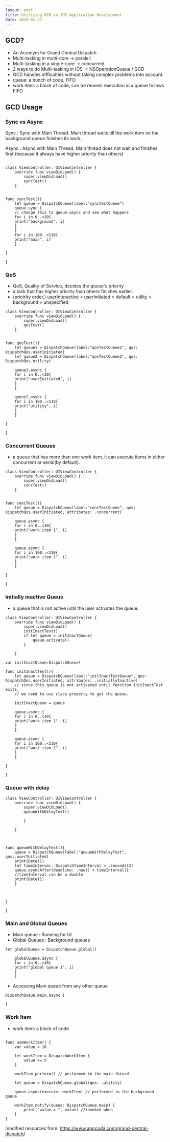 ```yaml
---
layout: post
title: Utilizing GCD in IOS Application Development 
date: 2018-01-27
---
```




## GCD?

- An Acronym for Grand Central Dispatch
- Multi-tasking in multi-core -> paralell
- Multi-tasking in a single-core -> concurrent
- 2 ways to do Multi-tasking in IOS -> NSOperationQueue / GCD
- GCD handles difficulties without taking complex problems into account.
- queue: a bunch of code. FIFO
- work item: a block of code, can be reused. execution in a queue follows FIFO

## GCD Usage

### Sync vs Async

Sync : Sync with Main Thread. Main thread waits till the work item on the background queue finishes its work.

Async : Async with Main Thread. Main thread does not wait and finishes first (because it always have higher priority than others)

```

class ViewController: UIViewController {
	override func viewDidLoad() {
		super.viewDidLoad()
		syncTest()
	}


func syncTest(){
	let queue = DispatchQueue(label:"syncTestQueue")
	queue.sync {
	// change this to queue.async and see what happens
	for i in 0..<10{
	print("background", i)
	}
	}
	for i in 100..<110{
	print("main", i)
	}
	
}

}

```

### QoS

- QoS, Quality of Service, decides the queue's priority
- a task that has higher priority than others finishes earlier.
- (prioirity order,) userInteractive > userInitiated > default > utility > background > unspecified


```
class ViewController: UIViewController {
	override func viewDidLoad() {
		super.viewDidLoad()
		qosTest()
	}


func qosTest(){
	let queue1 = DispatchQueue(label:"qosTestQueue1", qos: DispatchQos.userInitiated)
	let queue2 = DispatchQueue(label:"qosTestQueue2", qos: DispatchQos.utility)
	
	queue1.async {
	for i in 0..<10{
	print("userInitiated", i)
	}
	}
	
	queue2.async {	
	for i in 100..<110{
	print("utility", i)
	}
	}
	
}

}
```

### Concurrent Queues

- a queue that has more than one work item, it can execute items in either concurrent or serial(by default).

```
class ViewController: UIViewController {
	override func viewDidLoad() {
		super.viewDidLoad()
		concTest()
	}


func concTest(){
	let queue = DispatchQueue(label:"concTestQueue", qos: DispatchQos.userInitiated, attributes: .concurrent)
		
	queue.async {
	for i in 0..<10{
	print("work item 1", i)
	}
	}
	
	queue.async {	
	for i in 100..<110{
	print("work item 2", i)
	}
	}
	
}

}

```

### Initially inactive Queus

- a queue that is not active until the user activates the queue.


```
class ViewController: UIViewController {
	override func viewDidLoad() {
		super.viewDidLoad()
		initInactTest()
		if let queue = initInactQueue{
			queue.activate()
		}
		
	}

var initInactQueue:DispatchQueue!

func initInactTest(){
	let queue = DispatchQueue(label:"initInactTestQueue", qos: DispatchQos.userInitiated, attributes: .initiallyInactive)
	// since this queue is not activated until function initInactTest exits, 
	// we need to use class property to get the queue.
	
	initInactQueue = queue 
	
	queue.async {
	for i in 0..<10{
	print("work item 1", i)
	}
	}
	
	queue.async {	
	for i in 100..<110{
	print("work item 2", i)
	}
	}
	
}

}

```

### Queue with delay

```
class ViewController: UIViewController {
	override func viewDidLoad() {
		super.viewDidLoad()
		queueWithDelayTest()

		}
		
	}



func queueWithDelayTest(){
	queue = DispatchQueue(label:"queueWithDelayTest", qos:.userInitiated)
	print(Date())
	let timeInterval: DispatchTimeInterval = .seconds(2)
	queue.asyncAfter(deadline: .now() + timeInterval){
	//timeInterval can be a double
	print(Date())
	}
	
	
	
}

}

```

### Main and Global Queues

- Main queue : Running for UI
- Global Queues : Background queues

```
let globalQueue = DispatchQueue.global()

	globalQueue.async {
	for i in 0..<10{
	print("global queue 1", i)
	}
	}

```

- Accessing Main queue from any other queue

```
DispatchQueue.main.async {
    
}

```

### Work Item

- work item: a block of code


```

func useWorkItem() {
    var value = 10
 
    let workItem = DispatchWorkItem {
        value += 5
    }
 
    workItem.perform() // performed in the main thread
 
    let queue = DispatchQueue.global(qos: .utility)
 
    queue.async(execute: workItem) // performed in the background queue
 
    workItem.notify(queue: DispatchQueue.main) {
        print("value = ", value) //invoked when 
    }
}

```

modified resources from:
https://www.appcoda.com/grand-central-dispatch/